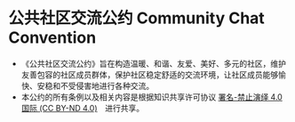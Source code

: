 # 公共社区交流公约 Community Chat Convention

- 《公共社区交流公约》旨在构造温暖、和谐、友爱、美好、多元的社区，维护友善包容的社区成员群体，保护社区稳定舒适的交流环境，让社区成员能够愉快、安稳和不受侵害地进行各种交流。
- 本公约的所有条例以及相关内容是根据知识共享许可协议 [署名-禁止演绎 4.0 国际 (CC BY-ND 4.0)](https://creativecommons.org/licenses/by-nd/4.0/deed.zh)　进行共享。
